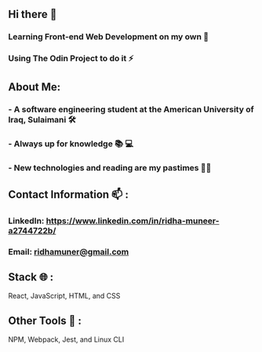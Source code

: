 ## Hi there 👋

### Learning Front-end Web Development on my own  🌱
### Using The Odin Project to do it ⚡


## About Me:

### - A software engineering student at the American University of Iraq, Sulaimani 🛠
### - Always up for knowledge 📚 💻
### - New technologies and reading are my pastimes 🧑‍💻


## Contact Information 📫 :

### LinkedIn: https://www.linkedin.com/in/ridha-muneer-a2744722b/
### Email: ridhamuner@gmail.com

## Stack 🌐 :

React, JavaScript, HTML, and CSS

## Other Tools 🧰 :

NPM, Webpack, Jest, and Linux CLI
<!--
**RidhaMuneer/RidhaMuneer** is a ✨ _special_ ✨ repository because its `README.md` (this file) appears on your GitHub profile.

Here are some ideas to get you started:

- 🔭 I’m currently working on ...
- 🌱 I’m currently learning ...
- 👯 I’m looking to collaborate on ...
- 🤔 I’m looking for help with ...
- 💬 Ask me about ...
- 📫 How to reach me: ...
- 😄 Pronouns: ...
- ⚡ Fun fact: ...
-->
